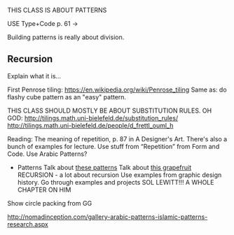 THIS CLASS IS ABOUT PATTERNS

USE Type+Code p. 61 ->


Building patterns is really about division.

Recursion
---------

Explain what it is...

First Penrose tiling:
https://en.wikipedia.org/wiki/Penrose_tiling
Same as: do flashy cube pattern as an "easy" pattern.

THIS CLASS SHOULD MOSTLY BE ABOUT SUBSTITUTION RULES.
OH GOD: http://tilings.math.uni-bielefeld.de/substitution_rules/
http://tilings.math.uni-bielefeld.de/people/d_frettl_ouml_h




Reading: The meaning of repetition, p. 87 in A Designer's Art. There's also a bunch of examples for lecture.
Use stuff from “Repetition” from Form and Code.
Use Arabic Patterns?
- Patterns
Talk about [these patterns](http://www.itsnicethat.com/articles/andy-gilmore-2)
Talk about [this grapefruit](http://24.media.tumblr.com/tumblr_m3pk0fpD471r0i205o1_1280.jpg)
RECURSION - a lot about recursion
Use examples from graphic design history. Go through examples and projects
SOL LEWITT!!! A WHOLE CHAPTER ON HIM

Show circle packing from GG

http://nomadinception.com/gallery-arabic-patterns-islamic-patterns-research.aspx

